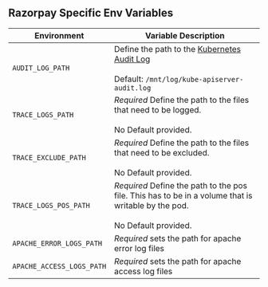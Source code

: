 ## Razorpay Specific Env Variables

Environment | Variable Description
----------- | --------------------
`AUDIT_LOG_PATH`|Define the path to the [Kubernetes Audit Log](https://kubernetes.io/docs/tasks/debug-application-cluster/audit/) <br/><br/> Default: `/mnt/log/kube-apiserver-audit.log`
`TRACE_LOGS_PATH`| *Required* Define the path to the files that need to be logged. <br/><br/> No Default provided. 
`TRACE_EXCLUDE_PATH`| *Required* Define the path to the files that need to be excluded. <br/><br/> No Default provided. 
`TRACE_LOGS_POS_PATH`| *Required* Define the path to the pos file. This has to be in a volume that is writable by the pod. <br/><br/> No Default provided. 
`APACHE_ERROR_LOGS_PATH`| *Required* sets the path for apache error log files 
`APACHE_ACCESS_LOGS_PATH`| *Required* sets the path for apache access log files
